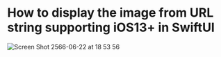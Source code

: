 # How to display the image from URL string supporting iOS13+ in SwiftUI

![Screen Shot 2566-06-22 at 18 53 56](https://github.com/Odenza-lab/SwiftUI_display_image_from_url/assets/74533014/93595a24-32ae-4868-936d-e472ccc52bb8)

